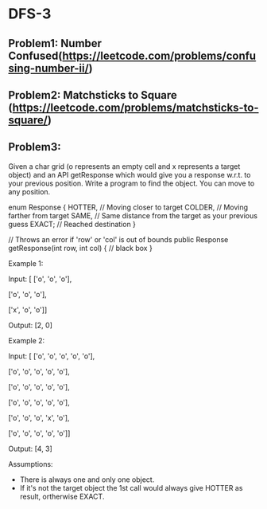 # DFS-3

## Problem1: Number Confused(https://leetcode.com/problems/confusing-number-ii/)


## Problem2: Matchsticks to Square (https://leetcode.com/problems/matchsticks-to-square/)

## Problem3:
Given a char grid (o represents an empty cell and x represents a target object) and an API getResponse which would give you a response w.r.t. to your previous position. Write a program to find the object. You can move to any position.

enum Response {
	HOTTER,  // Moving closer to target
	COLDER,  // Moving farther from target
	SAME,    // Same distance from the target as your previous guess
	EXACT;   // Reached destination
}

// Throws an error if 'row' or 'col' is out of bounds
public Response getResponse(int row, int col) {
	// black box
}

Example 1:

Input:
[
['o', 'o', 'o'],

 ['o', 'o', 'o'],
 
 ['x', 'o', 'o']]

Output: [2, 0]

Example 2:

Input:
[
['o', 'o', 'o', 'o', 'o'],

 ['o', 'o', 'o', 'o', 'o'],
 
 ['o', 'o', 'o', 'o', 'o'],
 
 ['o', 'o', 'o', 'o', 'o'],
 
 ['o', 'o', 'o', 'x', 'o'],
 
 ['o', 'o', 'o', 'o', 'o']]

Output: [4, 3]

Assumptions:

* There is always one and only one object.
* If it's not the target object the 1st call would always give HOTTER as result, ortherwise EXACT.
